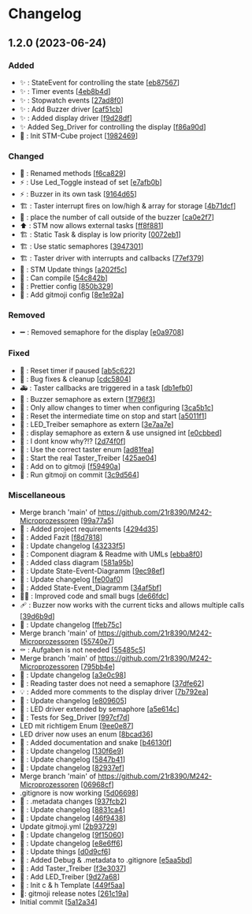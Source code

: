 # Changelog

<a name="1.2.0"></a>
## 1.2.0 (2023-06-24)

### Added

- ✨ : StateEvent for controlling the state [[eb87567](https://github.com/21r8390/M242-Microprozessoren/commit/eb8756746f2e8301d531d11b5b7be840953d5841)]
- ✨ : Timer events [[4eb8b4d](https://github.com/21r8390/M242-Microprozessoren/commit/4eb8b4d45031b206dfd61ef5a657e12f70eabf1f)]
- ✨ : Stopwatch events [[27ad8f0](https://github.com/21r8390/M242-Microprozessoren/commit/27ad8f01e6e5bb8ad2579d2b25f8fda3cd41405b)]
- ✨ : Add Buzzer driver [[caf51cb](https://github.com/21r8390/M242-Microprozessoren/commit/caf51cba15e996d9773d3739ec151c224d847fd0)]
- ✨ : Added display driver [[f9d28df](https://github.com/21r8390/M242-Microprozessoren/commit/f9d28df6d44ab788d7bd73f2b160ec5b3426d9a2)]
- ✨ Added Seg_Driver for controlling the display [[f86a90d](https://github.com/21r8390/M242-Microprozessoren/commit/f86a90da5e8a7ccf7455e889d6f9d419861ebb97)]
- 🎉 : Init STM-Cube project [[1982469](https://github.com/21r8390/M242-Microprozessoren/commit/1982469af320903df07d7097f7ac7e0ce0ffede6)]

### Changed

- 🚚 : Renamed methods [[f6ca829](https://github.com/21r8390/M242-Microprozessoren/commit/f6ca82977e0de71750490b7e1d6befb45531d923)]
- ⚡ : Use Led_Toggle instead of set [[e7afb0b](https://github.com/21r8390/M242-Microprozessoren/commit/e7afb0ba8315d17715dea1c8508e189b314db52f)]
- ⚡ : Buzzer in its own task [[9164d65](https://github.com/21r8390/M242-Microprozessoren/commit/9164d652354567934f1af99eba9058955e09abd5)]
- 🏗️ : Taster interrupt fires on low/high &amp; array for storage [[4b71dcf](https://github.com/21r8390/M242-Microprozessoren/commit/4b71dcf17a5e1fba930b4f51eb051c8f673fae3b)]
- 🎨 : place the number of call outside of the buzzer [[ca0e2f7](https://github.com/21r8390/M242-Microprozessoren/commit/ca0e2f797fcbff51bcf69a7e4f3f8529addfe50d)]
- ⬆️ : STM now allows external tasks [[ff8f881](https://github.com/21r8390/M242-Microprozessoren/commit/ff8f881c9a03bd83b24464d1ecba08fd9dcf71f8)]
- 🏗️ : Static Task &amp; display is low priority [[0072eb1](https://github.com/21r8390/M242-Microprozessoren/commit/0072eb11d3ef54cb40a8505f3644f800a802cb1e)]
- 🏗️ : Use static semaphores [[3947301](https://github.com/21r8390/M242-Microprozessoren/commit/394730182689dfa608db164b26471d2b84408efd)]
- 🏗️ : Taster driver with interrupts and callbacks [[77ef379](https://github.com/21r8390/M242-Microprozessoren/commit/77ef37959e215761981e13d9faac63f28e91b7ec)]
- 🔧 : STM Update things [[a202f5c](https://github.com/21r8390/M242-Microprozessoren/commit/a202f5c7e20411bea32952bf268139ed35376250)]
- 🚨 : Can compile [[54c842b](https://github.com/21r8390/M242-Microprozessoren/commit/54c842ba4eb246948e1b8bc7989527868a0db329)]
- 🔧 : Prettier config [[850b329](https://github.com/21r8390/M242-Microprozessoren/commit/850b329bf64b34309e6aea9eacdadb9f762d0ff6)]
- 🔧 : Add gitmoji config [[8e1e92a](https://github.com/21r8390/M242-Microprozessoren/commit/8e1e92a38e7587372bd7c4ef8cd1438e9674a474)]

### Removed

- ➖ : Removed semaphore for the display [[e0a9708](https://github.com/21r8390/M242-Microprozessoren/commit/e0a9708c63aaa407962cecde6b510fa2fee105a1)]

### Fixed

- 🐛 : Reset timer if paused [[ab5c622](https://github.com/21r8390/M242-Microprozessoren/commit/ab5c622be43f89270b3b98e65899b34096eaf874)]
- 🐛 : Bug fixes &amp; cleanup [[cdc5804](https://github.com/21r8390/M242-Microprozessoren/commit/cdc5804ae7b35ae14c92b4935de5a895042a4c78)]
- 🚑 : Taster callbacks are triggered in a task [[db1efb0](https://github.com/21r8390/M242-Microprozessoren/commit/db1efb043d44ba4f67d55933863979e192e92355)]
- 🐛 : Buzzer semaphore as extern [[1f796f3](https://github.com/21r8390/M242-Microprozessoren/commit/1f796f3962ef9ba9665ab18ba3a9b3f4b443afee)]
- 🐛 : Only allow changes to timer when configuring [[3ca5b1c](https://github.com/21r8390/M242-Microprozessoren/commit/3ca5b1cf5d60111e29556475614f7295cf0da9b5)]
- 🐛 : Reset the intermediate time on stop and start [[a5011f1](https://github.com/21r8390/M242-Microprozessoren/commit/a5011f165b1e909f32b3f22f61d4c637f757143e)]
- 🐛 : LED_Treiber semaphore as extern [[3e7aa7e](https://github.com/21r8390/M242-Microprozessoren/commit/3e7aa7e918bb7ca5ae3be71c4063f5bd6b70e227)]
- 🐛 : display semaphore as extern &amp; use unsigned int [[e0cbbed](https://github.com/21r8390/M242-Microprozessoren/commit/e0cbbede02aadda79aa94f1c8c7407218002f9c7)]
- 🐛 : I dont know why?!? [[2d74f0f](https://github.com/21r8390/M242-Microprozessoren/commit/2d74f0f5cd5efc7c79b49121b586ffcdafe02104)]
- 🐛 : Use the correct taster enum [[ad81fea](https://github.com/21r8390/M242-Microprozessoren/commit/ad81fea8dace0b76b69a91d09445e0b8960c9086)]
- 🐛 : Start the real Taster_Treiber [[425ae04](https://github.com/21r8390/M242-Microprozessoren/commit/425ae046b690d527adbbb04a9f1f76848db5bfc0)]
- 💚 : Add on to gitmoji [[f59490a](https://github.com/21r8390/M242-Microprozessoren/commit/f59490a97addd1c218e578bb95f0ce6e55f1a63a)]
- 💚 : Run gitmoji on commit [[3c9d564](https://github.com/21r8390/M242-Microprozessoren/commit/3c9d5641ff73c9b17c803e83fb7a6b21ebfaa633)]

### Miscellaneous

-  Merge branch &#x27;main&#x27; of https://github.com/21r8390/M242-Microprozessoren [[99a77a5](https://github.com/21r8390/M242-Microprozessoren/commit/99a77a5bd0afe5970d01fae9cb59df08ed4e3c4c)]
- 📝 : Added project requirements [[4294d35](https://github.com/21r8390/M242-Microprozessoren/commit/4294d35bc42055763aaeff578bfe682f892d1f94)]
- 📝 : Added Fazit [[f8d7818](https://github.com/21r8390/M242-Microprozessoren/commit/f8d781868d17f2b262c72b92792d4a422b9e5db2)]
- 📝 : Update changelog [[43233f5](https://github.com/21r8390/M242-Microprozessoren/commit/43233f5689c407b753f00daeae9ede95c1e8a35b)]
- 📝 : Component diagram &amp; Readme with UMLs [[ebba8f0](https://github.com/21r8390/M242-Microprozessoren/commit/ebba8f0eed84137973495e4eb8117cf70ed77884)]
- 📝 : Added class diagram [[581a95b](https://github.com/21r8390/M242-Microprozessoren/commit/581a95bfa7d02e4e697f2e6eb28479fff0e65e41)]
- 📝 : Update State-Event-Diagramm [[9ec98ef](https://github.com/21r8390/M242-Microprozessoren/commit/9ec98ef3215d93affb8b47c179bd16a723e56782)]
- 📝 : Update changelog [[fe00af0](https://github.com/21r8390/M242-Microprozessoren/commit/fe00af009def4a54c3a82293ce0f16f088068632)]
- 📝 : Added State-Event_Diagramm [[34af5bf](https://github.com/21r8390/M242-Microprozessoren/commit/34af5bfce4cc5ab98ebd509ee25e89ff4c24fa31)]
- 🧑‍💻 : Improved code and small bugs [[de66fdc](https://github.com/21r8390/M242-Microprozessoren/commit/de66fdce7744044265f1d37e0650129da4762177)]
- 🩹 : Buzzer now works with the current ticks and allows multiple calls [[39d6b9d](https://github.com/21r8390/M242-Microprozessoren/commit/39d6b9d022b444aa94ca55b4baa511a2f0841f1a)]
- 📝 : Update changelog [[ffeb75c](https://github.com/21r8390/M242-Microprozessoren/commit/ffeb75c573458940abadbc3442d30980d81d0c60)]
-  Merge branch &#x27;main&#x27; of https://github.com/21r8390/M242-Microprozessoren [[55740e7](https://github.com/21r8390/M242-Microprozessoren/commit/55740e7662b083b7506e2709255ed95787878a54)]
- ⚰️ : Aufgaben is not needed [[55485c5](https://github.com/21r8390/M242-Microprozessoren/commit/55485c56a127c1d4a3c0f7ac4af1e5f2edd2ac7e)]
-  Merge branch &#x27;main&#x27; of https://github.com/21r8390/M242-Microprozessoren [[795bb4e](https://github.com/21r8390/M242-Microprozessoren/commit/795bb4ec40382ecbd61a99c991d9b1784fe0e5ca)]
- 📝 : Update changelog [[a3e0c98](https://github.com/21r8390/M242-Microprozessoren/commit/a3e0c98911d6c99ae5e4790bfc18d850f3914970)]
- 🍻 : Reading taster does not need a semaphore [[37dfe62](https://github.com/21r8390/M242-Microprozessoren/commit/37dfe620ecc956c1d9c5e332fcd4f183d8bbd3e5)]
- 💡 : Added more comments to the display driver [[7b792ea](https://github.com/21r8390/M242-Microprozessoren/commit/7b792ea8181a7640c9f8564d920cf292e3d4abb4)]
- 📝 : Update changelog [[e809605](https://github.com/21r8390/M242-Microprozessoren/commit/e8096051d913c425b48090e7316e89abf9aac962)]
- 🧵 : LED driver extended by semaphore [[a5e614c](https://github.com/21r8390/M242-Microprozessoren/commit/a5e614ccce7603f7250cdcaec396cd93f4cdde74)]
- 🍻 : Tests for Seg_Driver [[997cf7d](https://github.com/21r8390/M242-Microprozessoren/commit/997cf7d31c078f2d5efba3344c9e3043cbb9079e)]
-  LED mit richtigem Enum [[9ee0e87](https://github.com/21r8390/M242-Microprozessoren/commit/9ee0e872fe7db5917821cd65bf5b5b70563cc17a)]
-  LED driver now uses an enum [[8bcad36](https://github.com/21r8390/M242-Microprozessoren/commit/8bcad366ed72aa73e8bf8cd8b37c42f410aac1bf)]
- 📝 : Added documentation and snake [[b46130f](https://github.com/21r8390/M242-Microprozessoren/commit/b46130faac3af4eaa6aa14501557fb6263c09ef0)]
- 📝 : Update changelog [[130f6e9](https://github.com/21r8390/M242-Microprozessoren/commit/130f6e9c0dd55944afa5a7ba7d0e1d1a7f0990c2)]
- 📝 : Update changelog [[5847b41](https://github.com/21r8390/M242-Microprozessoren/commit/5847b41e8c21254be38fb0cbb8ee54532234d082)]
- 📝 : Update changelog [[82937ef](https://github.com/21r8390/M242-Microprozessoren/commit/82937efc46407e4c0ea99c65671dea053b153ed0)]
-  Merge branch &#x27;main&#x27; of https://github.com/21r8390/M242-Microprozessoren [[06968cf](https://github.com/21r8390/M242-Microprozessoren/commit/06968cf8a78de5171aecb88019951221b90c1973)]
-  .gitignore is now working [[5d06698](https://github.com/21r8390/M242-Microprozessoren/commit/5d066985fda964d87bba988bac777f8c104a7fe0)]
- 💩 : .metadata changes [[937fcb2](https://github.com/21r8390/M242-Microprozessoren/commit/937fcb2c9e0467378f23954e23a6f65d0484c0be)]
- 📝 : Update changelog [[8831ca4](https://github.com/21r8390/M242-Microprozessoren/commit/8831ca4e2b3c3b47f92cc3875a64f12c61edfb60)]
- 📝 : Update changelog [[46f9438](https://github.com/21r8390/M242-Microprozessoren/commit/46f9438478c30e1aea8b592dea05025f865ab73c)]
-  Update gitmoji.yml [[2b93729](https://github.com/21r8390/M242-Microprozessoren/commit/2b937296015086052dabc422ea7a01226a56ea9a)]
- 📝 : Update changelog [[9f15060](https://github.com/21r8390/M242-Microprozessoren/commit/9f15060c49b2161ce51fbafbafbafbfd5b6d3829)]
- 📝 : Update changelog [[e8e6ff6](https://github.com/21r8390/M242-Microprozessoren/commit/e8e6ff66974b6ab621edc31ea607dd95961f7776)]
- 🧱 : Update things [[d0d9cf6](https://github.com/21r8390/M242-Microprozessoren/commit/d0d9cf6f107d4b795cd5c41fa8249b0b81b2e82a)]
- 🙈 : Added Debug &amp; .metadata to .gitignore [[e5aa5bd](https://github.com/21r8390/M242-Microprozessoren/commit/e5aa5bd96917d4abb8ffb419a4fb5b9b28b94487)]
- 👔 : Add Taster_Treiber [[f3e3037](https://github.com/21r8390/M242-Microprozessoren/commit/f3e30379221c3d2658f268e1ff8a5dbe4cb7cb55)]
- 👔 : Add LED_Treiber [[9d27a68](https://github.com/21r8390/M242-Microprozessoren/commit/9d27a682277581f9bbfbfaa229bd390dff759f6d)]
- 🌱 : Init c &amp; h Template [[449f5aa](https://github.com/21r8390/M242-Microprozessoren/commit/449f5aa267b042ce16d5298a90d49343c6027e73)]
-  👷: gitmoji release notes [[261c19a](https://github.com/21r8390/M242-Microprozessoren/commit/261c19a6305afd729f688af8cd7d0782d59bee41)]
-  Initial commit [[5a12a34](https://github.com/21r8390/M242-Microprozessoren/commit/5a12a34d7b0085f090f5ecc1fd2bf1d7cd6b98e1)]


